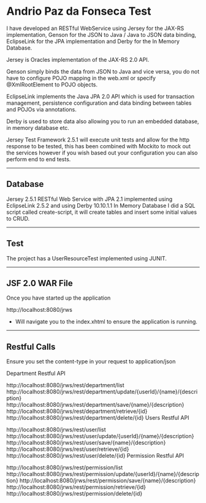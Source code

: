 Andrio Paz da Fonseca Test
=========================


I have developed an RESTful WebService using Jersey for the JAX-RS implementation, Genson for the JSON to Java / Java to JSON data binding, EclipseLink for the JPA implementation and Derby for the In Memory Database.

Jersey is Oracles implementation of the JAX-RS 2.0 API.

Genson simply binds the data from JSON to Java and vice versa, you do not have to configure POJO mapping in the web.xml or specify @XmlRootElement to POJO objects.

EclipseLink implements the Java JPA 2.0 API which is used for transaction management, persistence configuration and data binding between tables and POJOs via annotations.

Derby is used to store data also allowing you to run an embedded database, in memory database etc.

Jersey Test Framework 2.5.1 will execute unit tests and allow for the http response to be tested, this has been combined with Mockito to mock out the services however if you wish based out your configuration you can also perform end to end tests.

----------------------------
Database
-------------------------
Jersey 2.5.1 RESTful Web Service with JPA 2.1 implemented using EclipseLink 2.5.2 and using Derby 10.10.1.1 In Memory Database
I did a SQL script called create-script, it will create tables and insert some initial values to CRUD.

-------------------------
Test
-------------------------

The project has a UserResourceTest implemented using JUNIT.


-------------------------
JSF 2.0 WAR File
-------------------------

Once you have started up the application

http://localhost:8080/jrws
- Will navigate you to the index.xhtml to ensure the application is running.


----------------------
Restful Calls
----------------------

Ensure you set the content-type in your request to application/json

Department Restful API

http://localhost:8080/jrws/rest/department/list
http://localhost:8080/jrws/rest/department/update/{userId}/{name}/{description}
http://localhost:8080/jrws/rest/department/save/{name}/{description}
http://localhost:8080/jrws/rest/department/retrieve/{id}
http://localhost:8080/jrws/rest/department/delete/{id}
Users Restful API

http://localhost:8080/jrws/rest/user/list
http://localhost:8080/jrws/rest/user/update/{userId}/{name}/{description}
http://localhost:8080/jrws/rest/user/save/{name}/{description}
http://localhost:8080/jrws/rest/user/retrieve/{id}
http://localhost:8080/jrws/rest/user/delete/{id}
Permission Restful API

http://localhost:8080/jrws/rest/permission/list
http://localhost:8080/jrws/rest/permission/update/{userId}/{name}/{description}
http://localhost:8080/jrws/rest/permission/save/{name}/{description}
http://localhost:8080/jrws/rest/permission/retrieve/{id}
http://localhost:8080/jrws/rest/permission/delete/{id}
